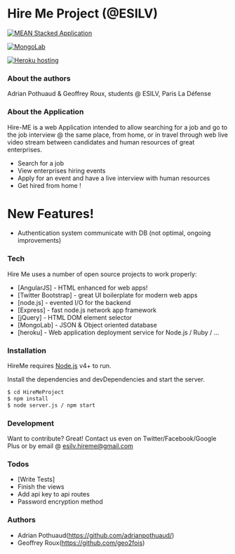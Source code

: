 # Hire Me Project (@ESILV)

[![MEAN Stacked Application](http://lerjen.me/wp-content/uploads/2015/05/maxresdefault.jpg)](http://mean.io/)

[![MongoLab](https://tctechcrunch2011.files.wordpress.com/2016/02/mlab-logo.png)](https://mlab.com/)

[![Heroku hosting](https://camo.githubusercontent.com/0114f89fa7abb867b1ce24bbcb83594bace70ac5/687474703a2f2f692e696d6775722e636f6d2f304962665275522e6a7067)](https://www.heroku.com/)

### About the authors

Adrian Pothuaud & Geoffrey Roux, students @ ESILV, Paris La Défense

### About the Application

Hire-ME is a web Application intended to allow searching for a job and go to the job interview @ the same place, from home, or in travel through web live video stream between candidates and human resources of great enterprises.

  - Search for a job
  - View enterprises hiring events
  - Apply for an event and have a live interview with human resources
  - Get hired from home !

# New Features!

  - Authentication system communicate with DB (not optimal, ongoing improvements)

### Tech

Hire Me uses a number of open source projects to work properly:

* [AngularJS] - HTML enhanced for web apps!
* [Twitter Bootstrap] - great UI boilerplate for modern web apps
* [node.js] - evented I/O for the backend
* [Express] - fast node.js network app framework
* [jQuery] - HTML DOM element selector
* [MongoLab] - JSON & Object oriented database
* [heroku] - Web application deployment service for Node.js / Ruby / ...

### Installation

HireMe requires [Node.js](https://nodejs.org/) v4+ to run.

Install the dependencies and devDependencies and start the server.

```sh
$ cd HireMeProject
$ npm install
$ node server.js / npm start
```

### Development

Want to contribute? Great! Contact us even on Twitter/Facebook/Google Plus or by email @ esilv.hireme@gmail.com

### Todos

 - [Write Tests]
 - Finish the views
 - Add api key to api routes
 - Password encryption method

### Authors

 - Adrian Pothuaud(https://github.com/adrianpothuaud/)
 - Geoffrey Roux(https://github.com/geo2fois)